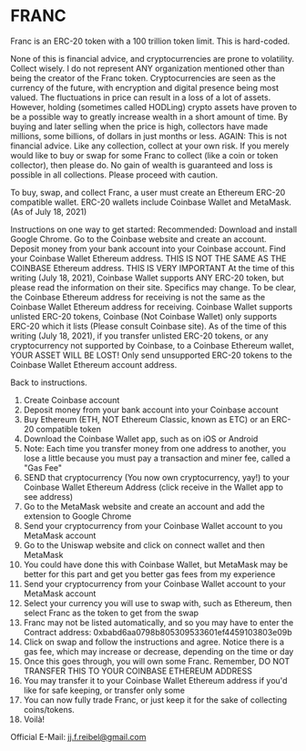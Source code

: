 # FRANC
Franc is an ERC-20 token with a 100 trillion token limit. This is hard-coded.

None of this is financial advice, and cryptocurrencies are prone to volatility. Collect wisely.
I do not represent ANY organization mentioned other than being the creator of the Franc token.
Cryptocurrencies are seen as the currency of the future, with encryption and digital presence being most valued.
The fluctuations in price can result in a loss of a lot of assets.
However, holding (sometimes called HODLing) crypto assets have proven to be a possible way to greatly increase wealth in a short amount of time.
By buying and later selling when the price is high, collectors have made millions, some billions, of dollars in just months or less.
AGAIN: This is not financial advice. Like any collection, collect at your own risk.
If you merely would like to buy or swap for some Franc to collect (like a coin or token collector), then please do.
No gain of wealth is guaranteed and loss is possible in all collections.
Please proceed with caution.

To buy, swap, and collect Franc, a user must create an Ethereum ERC-20 compatible wallet.
ERC-20 wallets include Coinbase Wallet and MetaMask. (As of July 18, 2021)

Instructions on one way to get started:
Recommended: Download and install Google Chrome.
Go to the Coinbase website and create an account.
Deposit money from your bank account into your Coinbase account.
Find your Coinbase Wallet Ethereum address. THIS IS NOT THE SAME AS THE COINBASE Ethereum address.
THIS IS VERY IMPORTANT
At the time of this writing (July 18, 2021), Coinbase Wallet supports ANY ERC-20 token, but please read the information on their site.
Specifics may change. To be clear, the Coinbase Ethereum address for receiving is not the same as the Coinbase Wallet Ethereum address for receiving.
Coinbase Wallet supports unlisted ERC-20 tokens, Coinbase (Not Coinbase Wallet) only supports ERC-20 which it lists (Please consult Coinbase site).
As of the time of this writing (July 18, 2021), if you transfer unlisted ERC-20 tokens, or any cryptocurrency not supported by Coinbase, to a Coinbase Ethereum wallet, YOUR ASSET WILL BE LOST!
Only send unsupported ERC-20 tokens to the Coinbase Wallet Ethereum account address.

Back to instructions.
1) Create Coinbase account
2) Deposit money from your bank account into your Coinbase account
3) Buy Ethereum (ETH, NOT Ethereum Classic, known as ETC) or an ERC-20 compatible token
4) Download the Coinbase Wallet app, such as on iOS or Android
5) Note: Each time you transfer money from one address to another, you lose a little because you must pay a transaction and miner fee, called a "Gas Fee"
6) SEND that cryptocurrency (You now own cryptocurrency, yay!) to your Coinbase Wallet Ethereum Address (click receive in the Wallet app to see address)
7) Go to the MetaMask website and create an account and add the extension to Google Chrome
8) Send your cryptocurrency from your Coinbase Wallet account to you MetaMask account
9) Go to the Uniswap website and click on connect wallet and then MetaMask
10) You could have done this with Coinbase Wallet, but MetaMask may be better for this part and get you better gas fees from my experience
11) Send your cryptocurrency from your Coinbase Wallet account to your MetaMask account
12) Select your currency you will use to swap with, such as Ethereum, then select Franc as the token to get from the swap
13) Franc may not be listed automatically, and so you may have to enter the Contract address: 0xbabd6aa0798b805309533601ef4459103803e09b
14) Click on swap and follow the instructions and agree. Notice there is a gas fee, which may increase or decrease, depending on the time or day
15) Once this goes through, you will own some Franc. Remember, DO NOT TRANSFER THIS TO YOUR COINBASE ETHEREUM ADDRESS
16) You may transfer it to your Coinbase Wallet Ethereum address if you'd like for safe keeping, or transfer only some
17) You can now fully trade Franc, or just keep it for the sake of collecting coins/tokens.
18) Voilà!


Official E-Mail: jj.f.reibel@gmail.com
